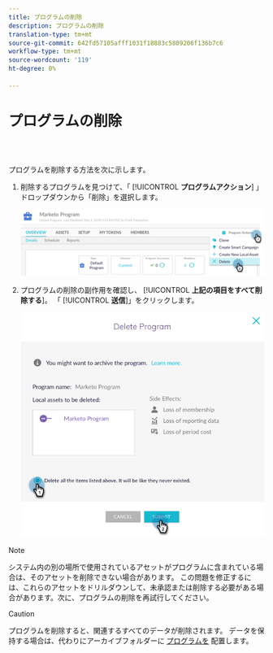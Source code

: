 ```yaml
---
title: プログラムの削除
description: プログラムの削除
translation-type: tm+mt
source-git-commit: 642fd57105afff1031f18883c5809206f136b7c6
workflow-type: tm+mt
source-wordcount: '119'
ht-degree: 0%

---
```



# プログラムの削除

<br> 

プログラムを削除する方法を次に示します。

1. 削除するプログラムを見つけて、「 [!UICONTROL **プログラムアクション**] 」ドロップダウンから「削除」を選択します。

   ![イメージ1](/help/sky/assets/programs/delete-a-program/delete-a-program-1.png)

1. プログラムの削除の副作用を確認し、 [!UICONTROL **上記の項目をすべて削除する**]。 「 [!UICONTROL **送信**]」をクリックします。

   ![イメージ2](/help/sky/assets/programs/delete-a-program/delete-a-program-2.png)

>[!NOTE]
>
>システム内の別の場所で使用されているアセットがプログラムに含まれている場合は、そのアセットを削除できない場合があります。 この問題を修正するには、これらのアセットをドリルダウンして、未承認または削除する必要がある場合があります。次に、プログラムの削除を再試行してください。

>[!CAUTION]
>
>プログラムを削除すると、関連するすべてのデータが削除されます。 データを保持する場合は、代わりにアーカイブフォルダーに [プログラムを](/help/sky/archive-a-program.md) 配置します。
